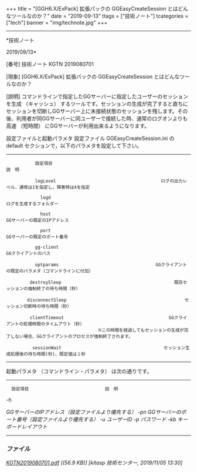 ﻿+++
title = "[GGH6.X/ExPack] 拡張パックの GGEasyCreateSession とはどんなツールなのか？"
date = "2019-09-13"
ttags = ["技術ノート"]
tcategories = ["tech"]
banner = "img/technote.jpg"
+++

-----------------------------------------------------------------------------------------------------------------------------

*技術ノート

2019/09/13*


[番号]
技術ノート KGTN 2019080701

[現象]
[GGH6.X/ExPack] 拡張パックの GGEasyCreateSession
とはどんなツールなのか？

[説明]
コマンドラインで指定したGGサーバーに指定したユーザーのセッションを生成
（キャッシュ）
するツールです。セッションの生成が完了すると直ちにセッションを切断しGGサーバー上に未接続状態のセッションを残します。その後、利用者が同GGサーバーに同ユーザーで接続した時、通常のログオンよりも高速
（短時間） にGGサーバーが利用出来るようになります。

設定ファイルと起動パラメタ
設定ファイル GGEasyCreateSession.ini の default
セクションで，以下のパラメタを設定して下さい。

  ----------------------------------- -----------------------------------------------------------------------------------------------------
               設定項目                                                              説　明

               logLevel                                        ログの出力レベル，通常は1を指定し，障害時は4を指定

                 logd                                                       ログを生成するフォルダー

                 host                                                     GGサーバーの既定のIPアドレス

                 port                                                     GGサーバーの既定のポート番号

               gg-client                                                      GGクライアントのパス

               optparams                                     GGクライアントの既定のパラメタ（コマンドラインに付加）

             destroySleep                                           既存セッションの強制終了の待ち時間（秒）

            disconnectSleep                                             セッション切断時の待ち時間（秒）

             clientTimeout                                        GGクライアントの処理時間のタイムアウト（秒）
                                       ※この時間を経過してもセッションの生成が完了しない場合、GGクライアントのプロセスが強制終了されます。

              sessionWait                                       セッション生成処理後の待ち時間(秒)、既定値は１秒
  ----------------------------------- -----------------------------------------------------------------------------------------------------

起動パラメタ （コマンドライン・パラメタ） は次の通りです。

  ----------------- ----------------------------------------------------
      設定項目                             説　明
   -h <address>    GGサーバーのIPアドレス（設定ファイルより優先する）
    -pn <port>     GGサーバーのポート番号（設定ファイルより優先する）
    -u <userid>                        ユーザーID
   -p <password>                       パスワード
         -kb                        キーボードレイアウト
  ----------------- ----------------------------------------------------


### ファイル

 
 


[KGTN2019080701.pdf](http://techreport.kitasp.net/attachments/download/4389/KGTN2019080701.pdf)
 [(56.9 KB)] [kitasp 技術センター, 2019/11/05
13:30]


 


 


